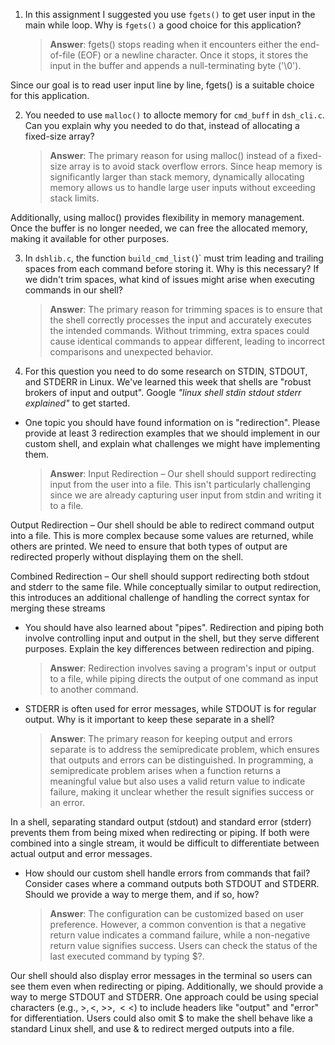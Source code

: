 1. In this assignment I suggested you use `fgets()` to get user input in the main while loop. Why is `fgets()` a good choice for this application?

    > **Answer**:  fgets() stops reading when it encounters either the end-of-file (EOF) or a newline character. Once it stops, it stores the input in the buffer and appends a null-terminating byte ('\0').

Since our goal is to read user input line by line, fgets() is a suitable choice for this application.

2. You needed to use `malloc()` to allocte memory for `cmd_buff` in `dsh_cli.c`. Can you explain why you needed to do that, instead of allocating a fixed-size array?

    > **Answer**:  The primary reason for using malloc() instead of a fixed-size array is to avoid stack overflow errors. Since heap memory is significantly larger than stack memory, dynamically allocating memory allows us to handle large user inputs without exceeding stack limits.

Additionally, using malloc() provides flexibility in memory management. Once the buffer is no longer needed, we can free the allocated memory, making it available for other purposes.


3. In `dshlib.c`, the function `build_cmd_list(`)` must trim leading and trailing spaces from each command before storing it. Why is this necessary? If we didn't trim spaces, what kind of issues might arise when executing commands in our shell?

    > **Answer**:  The primary reason for trimming spaces is to ensure that the shell correctly processes the input and accurately executes the intended commands. Without trimming, extra spaces could cause identical commands to appear different, leading to incorrect comparisons and unexpected behavior.
4. For this question you need to do some research on STDIN, STDOUT, and STDERR in Linux. We've learned this week that shells are "robust brokers of input and output". Google _"linux shell stdin stdout stderr explained"_ to get started.

- One topic you should have found information on is "redirection". Please provide at least 3 redirection examples that we should implement in our custom shell, and explain what challenges we might have implementing them.

    > **Answer**:  Input Redirection – Our shell should support redirecting input from the user into a file. This isn't particularly challenging since we are already capturing user input from stdin and writing it to a file.

Output Redirection – Our shell should be able to redirect command output into a file. This is more complex because some values are returned, while others are printed. We need to ensure that both types of output are redirected properly without displaying them on the shell.

Combined Redirection – Our shell should support redirecting both stdout and stderr to the same file. While conceptually similar to output redirection, this introduces an additional challenge of handling the correct syntax for merging these streams
    

- You should have also learned about "pipes". Redirection and piping both involve controlling input and output in the shell, but they serve different purposes. Explain the key differences between redirection and piping.

    > **Answer**:  Redirection involves saving a program's input or output to a file, while piping directs the output of one command as input to another command. 

- STDERR is often used for error messages, while STDOUT is for regular output. Why is it important to keep these separate in a shell?

    > **Answer**:  The primary reason for keeping output and errors separate is to address the semipredicate problem, which ensures that outputs and errors can be distinguished. In programming, a semipredicate problem arises when a function returns a meaningful value but also uses a valid return value to indicate failure, making it unclear whether the result signifies success or an error.

In a shell, separating standard output (stdout) and standard error (stderr) prevents them from being mixed when redirecting or piping. If both were combined into a single stream, it would be difficult to differentiate between actual output and error messages.

- How should our custom shell handle errors from commands that fail? Consider cases where a command outputs both STDOUT and STDERR. Should we provide a way to merge them, and if so, how?

    > **Answer**:  The configuration can be customized based on user preference. However, a common convention is that a negative return value indicates a command failure, while a non-negative return value signifies success. Users can check the status of the last executed command by typing $?.

Our shell should also display error messages in the terminal so users can see them even when redirecting or piping. Additionally, we should provide a way to merge STDOUT and STDERR. One approach could be using special characters (e.g., >$, <$, >>$, <<$) to include headers like "output" and "error" for differentiation. Users could also omit $ to make the shell behave like a standard Linux shell, and use & to redirect merged outputs into a file.